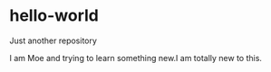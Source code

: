 # hello-world
Just another repository

I am Moe and trying to learn something new.I am totally new to this.
